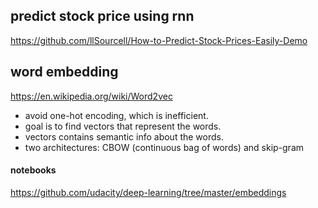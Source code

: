 ## predict stock price using rnn
https://github.com/llSourcell/How-to-Predict-Stock-Prices-Easily-Demo

## word embedding
https://en.wikipedia.org/wiki/Word2vec

* avoid one-hot encoding, which is inefficient. 
* goal is to find vectors that represent the words.
* vectors contains semantic info about the words.
* two architectures: CBOW (continuous bag of words)  and skip-gram



#### notebooks
https://github.com/udacity/deep-learning/tree/master/embeddings

